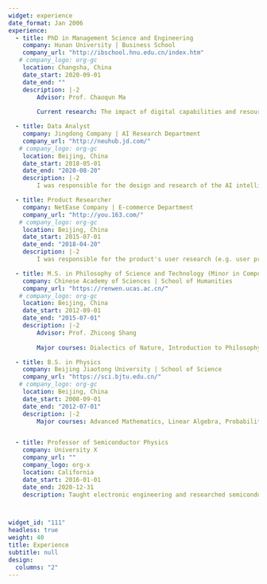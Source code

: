 ```yaml
---
widget: experience
date_format: Jan 2006
experience:
  - title: PhD in Management Science and Engineering
    company: Hunan University | Business School
    company_url: "http://ibschool.hnu.edu.cn/index.htm"
   # company_logo: org-gc
    location: Changsha, China
    date_start: 2020-09-01
    date_end: ""
    description: |-2
        Advisor: Prof. Chaoqun Ma
        
        Current research: The impact of digital capabilities and resource synergy on breakthrough innovation in the digital economy

  - title: Data Analyst
    company: Jingdong Company | AI Research Department
    company_url: "http://neuhub.jd.com/"
   # company_logo: org-gc
    location: Beijing, China
    date_start: 2018-05-01
    date_end: "2020-08-20"
    description: |-2
        I was responsible for the design and research of the AI intelligent consumption system. The data source of this system is based on JD's massive user consumption and behavior data and customer service chat logs. It is a big data intelligent platform that integrates consumption hotspot trend prediction and public opinion risk tracking. My responsibility was to analyze the consumption and behavior data of JD's users, research the product consumption recommendation algorithms and build the users' emotion perception models.

  - title: Product Researcher
    company: NetEase Company | E-commerce Department
    company_url: "http://you.163.com/"
   # company_logo: org-gc
    location: Beijing, China
    date_start: 2015-07-01
    date_end: "2018-04-20"
    description: |-2
        I was responsible for the product's user research (e.g. user profile, behavioral data and business model analysis, etc.), data mining and project management. During this period, I obtained three national invention patents as the first inventor.

  - title: M.S. in Philosophy of Science and Technology (Minor in Computer Science and Technology, 2012-2014)
    company: Chinese Academy of Sciences | School of Humanities
    company_url: "https://renwen.ucas.ac.cn/"
   # company_logo: org-gc
    location: Beijing, China
    date_start: 2012-09-01
    date_end: "2015-07-01"
    description: |-2
        Advisor: Prof. Zhicong Shang
        
        Major courses: Dialectics of Nature, Introduction to Philosophy of Science, History of Science, Modern Western Philosophy, Computer Programming and Algorithms, Machine Learning, etc.

  - title: B.S. in Physics
    company: Beijing Jiaotong University | School of Science
    company_url: "https://sci.bjtu.edu.cn/"
   # company_logo: org-gc
    location: Beijing, China
    date_start: 2008-09-01
    date_end: "2012-07-01"
    description: |-2
        Major courses: Advanced Mathematics, Linear Algebra, Probability Theory and Mathematical Statistics, Optics, Electrodynamics, Quantum mechanics, Data structures, etc.


  - title: Professor of Semiconductor Physics
    company: University X
    company_url: ""
    company_logo: org-x
    location: California
    date_start: 2016-01-01
    date_end: 2020-12-31
    description: Taught electronic engineering and researched semiconductor physics.



widget_id: "111"
headless: true
weight: 40
title: Experience
subtitle: null
design:
  columns: "2"
---
```

